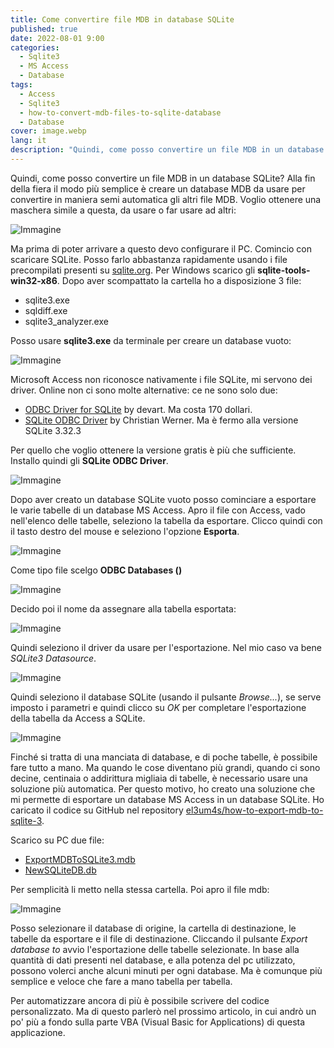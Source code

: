 ```yaml
---
title: Come convertire file MDB in database SQLite
published: true
date: 2022-08-01 9:00
categories:
  - Sqlite3
  - MS Access
  - Database
tags:
  - Access
  - Sqlite3
  - how-to-convert-mdb-files-to-sqlite-database
  - Database
cover: image.webp
lang: it
description: "Quindi, come posso convertire un file MDB in un database SQLite? Alla fin della fiera il modo più semplice è creare un database MDB da usare per convertire in maniera semi automatica gli altri file MDB. Voglio ottenere una maschera simile a questa, da usare o far usare ad altri:"
---
```


Quindi, come posso convertire un file MDB in un database SQLite? Alla fin della fiera il modo più semplice è creare un database MDB da usare per convertire in maniera semi automatica gli altri file MDB. Voglio ottenere una maschera simile a questa, da usare o far usare ad altri:

![Immagine](./ExportMDBtoSQLite3.webp)

Ma prima di poter arrivare a questo devo configurare il PC. Comincio con scaricare SQLite. Posso farlo abbastanza rapidamente usando i file precompilati presenti su [sqlite.org](https://www.sqlite.org/download.html). Per Windows scarico gli **sqlite-tools-win32-x86**. Dopo aver scompattato la cartella ho a disposizione 3 file:

- sqlite3.exe
- sqldiff.exe
- sqlite3_analyzer.exe

Posso usare **sqlite3.exe** da terminale per creare un database vuoto:

![Immagine](./Crea_Nuovo_Database_SQLite_02.webp)

Microsoft Access non riconosce nativamente i file SQLite, mi servono dei driver. Online non ci sono molte alternative: ce ne sono solo due:

- [ODBC Driver for SQLite](https://www.devart.com/odbc/sqlite/) by devart. Ma costa 170 dollari.
- [SQLite ODBC Driver](https://www.sqlitetutorial.net/download-install-sqlite/) by Christian Werner. Ma è fermo alla versione SQLite 3.32.3

Per quello che voglio ottenere la versione gratis è più che sufficiente. Installo quindi gli **SQLite ODBC Driver**.

![Immagine](./04_Installa_DRIVER_04.webp)

Dopo aver creato un database SQLite vuoto posso cominciare a esportare le varie tabelle di un database MS Access. Apro il file con Access, vado nell'elenco delle tabelle, seleziono la tabella da esportare. Clicco quindi con il tasto destro del mouse e seleziono l'opzione **Esporta**.

![Immagine](./06_Esporta_da_Access_01.webp)

Come tipo file scelgo **ODBC Databases ()**

![Immagine](./07_Esporta_da_Access_02.webp)

Decido poi il nome da assegnare alla tabella esportata:

![Immagine](./08_Esporta_da_Access_03.webp)

Quindi seleziono il driver da usare per l'esportazione. Nel mio caso va bene _SQLite3 Datasource_.

![Immagine](./09_Esporta_da_Access_04.webp)

Quindi seleziono il database SQLite (usando il pulsante _Browse..._), se serve imposto i parametri e quindi clicco su _OK_ per completare l'esportazione della tabella da Access a SQLite.

![Immagine](./10_Esporta_da_Access_05.webp)

Finché si tratta di una manciata di database, e di poche tabelle, è possibile fare tutto a mano. Ma quando le cose diventano più grandi, quando ci sono decine, centinaia o addirittura migliaia di tabelle, è necessario usare una soluzione più automatica. Per questo motivo, ho creato una soluzione che mi permette di esportare un database MS Access in un database SQLite. Ho caricato il codice su GitHub nel repository [el3um4s/how-to-export-mdb-to-sqlite-3](https://github.com/el3um4s/how-to-export-mdb-to-sqlite-3).

Scarico su PC due file:

- [ExportMDBToSQLite3.mdb](https://github.com/el3um4s/how-to-export-mdb-to-sqlite-3/raw/main/export-mdb-to-sqlite3/ExportMDBToSQLite3.mdb)
- [NewSQLiteDB.db](https://github.com/el3um4s/how-to-export-mdb-to-sqlite-3/raw/main/export-mdb-to-sqlite3/NewSQLiteDB.db)

Per semplicità li metto nella stessa cartella. Poi apro il file mdb:

![Immagine](./ExportMDBtoSQLite3.webp)

Posso selezionare il database di origine, la cartella di destinazione, le tabelle da esportare e il file di destinazione. Cliccando il pulsante _Export database to_ avvio l'esportazione delle tabelle selezionate. In base alla quantità di dati presenti nel database, e alla potenza del pc utilizzato, possono volerci anche alcuni minuti per ogni database. Ma è comunque più semplice e veloce che fare a mano tabella per tabella.

Per automatizzare ancora di più è possibile scrivere del codice personalizzato. Ma di questo parlerò nel prossimo articolo, in cui andrò un po' più a fondo sulla parte VBA (Visual Basic for Applications) di questa applicazione.
